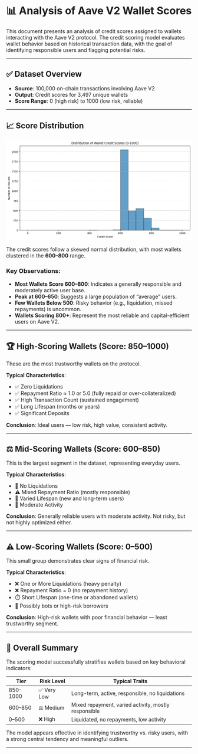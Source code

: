 # 📊 Analysis of Aave V2 Wallet Scores

This document presents an analysis of credit scores assigned to wallets interacting with the Aave V2 protocol. The credit scoring model evaluates wallet behavior based on historical transaction data, with the goal of identifying responsible users and flagging potential risks.

---

## ✅ Dataset Overview

- **Source**: 100,000 on-chain transactions involving Aave V2  
- **Output**: Credit scores for 3,497 unique wallets  
- **Score Range**: 0 (high risk) to 1000 (low risk, reliable)

---

## 📈 Score Distribution

![Score Distribution](images/score_distribution.png)

The credit scores follow a skewed normal distribution, with most wallets clustered in the **600–800** range.

### Key Observations:

- **Most Wallets Score 600–800**: Indicates a generally responsible and moderately active user base.
- **Peak at 600–650**: Suggests a large population of “average” users.
- **Few Wallets Below 500**: Risky behavior (e.g., liquidation, missed repayments) is uncommon.
- **Wallets Scoring 800+**: Represent the most reliable and capital-efficient users on Aave V2.

---

## 🏆 High-Scoring Wallets (Score: 850–1000)

These are the most trustworthy wallets on the protocol.

**Typical Characteristics**:
- ✅ Zero Liquidations  
- ✅ Repayment Ratio ≈ 1.0 or 5.0 (fully repaid or over-collateralized)  
- ✅ High Transaction Count (sustained engagement)  
- ✅ Long Lifespan (months or years)  
- ✅ Significant Deposits  

**Conclusion**: Ideal users — low risk, high value, consistent activity.

---

## ⚖️ Mid-Scoring Wallets (Score: 600–850)

This is the largest segment in the dataset, representing everyday users.

**Typical Characteristics**:
- 🚫 No Liquidations  
- ⚠️ Mixed Repayment Ratio (mostly responsible)  
- 📅 Varied Lifespan (new and long-term users)  
- 🔁 Moderate Activity  

**Conclusion**: Generally reliable users with moderate activity. Not risky, but not highly optimized either.

---

## ⚠️ Low-Scoring Wallets (Score: 0–500)

This small group demonstrates clear signs of financial risk.

**Typical Characteristics**:
- ❌ One or More Liquidations (heavy penalty)  
- ❌ Repayment Ratio = 0 (no repayment history)  
- ⏱️ Short Lifespan (one-time or abandoned wallets)  
- 🤖 Possibly bots or high-risk borrowers  

**Conclusion**: High-risk wallets with poor financial behavior — least trustworthy segment.

---

## 🧠 Overall Summary

The scoring model successfully stratifies wallets based on key behavioral indicators:

| Tier       | Risk Level | Typical Traits                                         |
|------------|------------|--------------------------------------------------------|
| 850–1000   | ✅ Very Low | Long-term, active, responsible, no liquidations        |
| 600–850    | ⚖️ Medium   | Mixed repayment, varied activity, mostly responsible   |
| 0–500      | ❌ High     | Liquidated, no repayments, low activity                |

The model appears effective in identifying trustworthy vs. risky users, with a strong central tendency and meaningful outliers.

---
